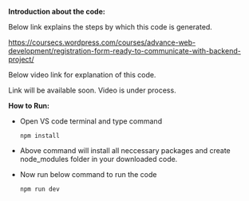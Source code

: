 **Introduction about the code:**

Below link explains the steps by which this code is generated.

https://coursecs.wordpress.com/courses/advance-web-development/registration-form-ready-to-communicate-with-backend-project/

Below video link for explanation of this code.

Link will be available soon. Video is under process.

**How to Run:**

- Open VS code terminal and type command

      npm install

- Above command will install all neccessary packages and create node_modules folder in your downloaded code.

- Now run below command to run the code

      npm run dev
